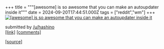 +++
title = """[awesome] is so awesome that you can make an autoupdater inside it"""
date = 2024-09-20T17:44:51.000Z
tags = ["reddit","wm"]
+++
[![[awesome] is so awesome that you can make an autoupdater inside it](https://preview.redd.it/tho1ll1540qd1.png?width=640&crop=smart&auto=webp&s=07595e579360749a4f3698c1330ae95d2563d9a3 "[awesome] is so awesome that you can make an autoupdater inside it")](https://www.reddit.com/r/unixporn/comments/1flhyac/awesome_is_so_awesome_that_you_can_make_an/)

submitted by [/u/hashino](https://www.reddit.com/user/hashino)  
[\[link\]](https://i.redd.it/tho1ll1540qd1.png) [\[comments\]](https://www.reddit.com/r/unixporn/comments/1flhyac/awesome_is_so_awesome_that_you_can_make_an/)

[[source]](https://www.reddit.com/r/unixporn/comments/1flhyac/awesome_is_so_awesome_that_you_can_make_an/)
